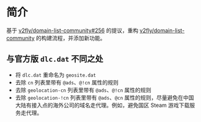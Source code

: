 # 简介

基于 [v2fly/domain-list-community#256](https://github.com/v2fly/domain-list-community/issues/256) 的提议，重构 [v2fly/domain-list-community](https://github.com/v2fly/domain-list-community) 的构建流程，并添加新功能。

## 与官方版 `dlc.dat` 不同之处

- 将 `dlc.dat` 重命名为 `geosite.dat`
- 去除 `cn` 列表里带有 `@ads`、`@!cn` 属性的规则
- 去除 `geolocation-cn` 列表里带有 `@ads`、`@!cn` 属性的规则
- 去除 `geolocation-!cn` 列表里带有 `@ads`、`@cn` 属性的规则，尽量避免在中国大陆有接入点的海外公司的域名走代理。例如，避免国区 Steam 游戏下载服务走代理。
